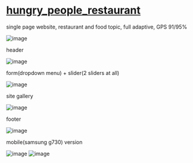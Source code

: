 # [hungry_people_restaurant](https://itrianone.github.io/hungry_people_restaurant/)
single page website, restaurant and food topic, full adaptive, GPS 91/95%

![image](https://user-images.githubusercontent.com/63122696/112015099-8fb16b80-8b3c-11eb-8633-ebcba43930ac.png)

header

![image](https://user-images.githubusercontent.com/63122696/111367443-cc491700-86a5-11eb-851f-552269b50b08.png)

form(dropdown menu) + slider(2 sliders at all)

![image](https://user-images.githubusercontent.com/63122696/111367526-e4b93180-86a5-11eb-8b30-21c62473d5c2.png)

site gallery

![image](https://user-images.githubusercontent.com/63122696/111367757-1af6b100-86a6-11eb-9590-f40f1320e2c0.png)

footer

![image](https://user-images.githubusercontent.com/63122696/111367476-d539e880-86a5-11eb-98e0-0df186684e43.png)

mobile(samsung g730) version

![image](https://user-images.githubusercontent.com/63122696/112043098-5804ec80-8b59-11eb-911b-156b871deaab.png)
![image](https://user-images.githubusercontent.com/63122696/112043061-491e3a00-8b59-11eb-9f9a-1e3a8274ac46.png)
